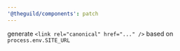 ```yaml
---
'@theguild/components': patch
---
```


generate `<link rel="canonical" href="..." />` based on `process.env.SITE_URL`
